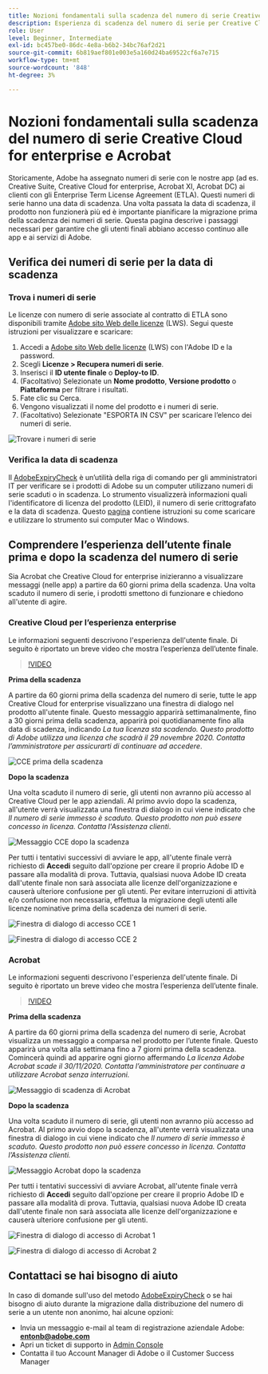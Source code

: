```yaml
---
title: Nozioni fondamentali sulla scadenza del numero di serie Creative Cloud for enterprise e Acrobat
description: Esperienza di scadenza del numero di serie per Creative Cloud for enterprise e Acrobat
role: User
level: Beginner, Intermediate
exl-id: bc457be0-86dc-4e8a-b6b2-34bc76af2d21
source-git-commit: 6b819aef801e003e5a160d24ba69522cf6a7e715
workflow-type: tm+mt
source-wordcount: '848'
ht-degree: 3%

---
```


# Nozioni fondamentali sulla scadenza del numero di serie Creative Cloud for enterprise e Acrobat

Storicamente, Adobe ha assegnato numeri di serie con le nostre app (ad es. Creative Suite, Creative Cloud for enterprise, Acrobat XI, Acrobat DC) ai clienti con gli Enterprise Term License Agreement (ETLA). Questi numeri di serie hanno una data di scadenza. Una volta passata la data di scadenza, il prodotto non funzionerà più ed è importante pianificare la migrazione prima della scadenza dei numeri di serie. Questa pagina descrive i passaggi necessari per garantire che gli utenti finali abbiano accesso continuo alle app e ai servizi di Adobe.

## Verifica dei numeri di serie per la data di scadenza

### Trova i numeri di serie

Le licenze con numero di serie associate al contratto di ETLA sono disponibili tramite [Adobe sito Web delle licenze](https://licensing.adobe.com/) (LWS). Segui queste istruzioni per visualizzare e scaricare:

1. Accedi a [Adobe sito Web delle licenze](https://licensing.adobe.com/) (LWS) con l&#39;Adobe ID e la password.
1. Scegli **Licenze > Recupera numeri di serie**.
1. Inserisci il **ID utente finale** o **Deploy-to ID**.
1. (Facoltativo) Selezionate un **Nome prodotto**, **Versione prodotto** o **Piattaforma** per filtrare i risultati.
1. Fate clic su Cerca.
1. Vengono visualizzati il nome del prodotto e i numeri di serie.
1. (Facoltativo) Selezionate &quot;ESPORTA IN CSV&quot; per scaricare l’elenco dei numeri di serie.

![Trovare i numeri di serie](assets/retrieveserialnumbers.png)

### Verifica la data di scadenza

Il [AdobeExpiryCheck](https://helpx.adobe.com/enterprise/kb/volume-license-expiration-check.html) è un’utilità della riga di comando per gli amministratori IT per verificare se i prodotti di Adobe su un computer utilizzano numeri di serie scaduti o in scadenza. Lo strumento visualizzerà informazioni quali l&#39;identificatore di licenza del prodotto (LEID), il numero di serie crittografato e la data di scadenza. Questo [pagina](https://helpx.adobe.com/enterprise/kb/volume-license-expiration-check.html) contiene istruzioni su come scaricare e utilizzare lo strumento sui computer Mac o Windows.

## Comprendere l’esperienza dell’utente finale prima e dopo la scadenza del numero di serie

Sia Acrobat che Creative Cloud for enterprise inizieranno a visualizzare messaggi (nelle app) a partire da 60 giorni prima della scadenza. Una volta scaduto il numero di serie, i prodotti smettono di funzionare e chiedono all&#39;utente di agire.

### Creative Cloud per l’esperienza enterprise

Le informazioni seguenti descrivono l&#39;esperienza dell&#39;utente finale. Di seguito è riportato un breve video che mostra l’esperienza dell’utente finale.

>[!VIDEO](https://video.tv.adobe.com/v/331746?hidetitle=true)

**Prima della scadenza**

A partire da 60 giorni prima della scadenza del numero di serie, tutte le app Creative Cloud for enterprise visualizzano una finestra di dialogo nel prodotto all&#39;utente finale. Questo messaggio apparirà settimanalmente, fino a 30 giorni prima della scadenza, apparirà poi quotidianamente fino alla data di scadenza, indicando *La tua licenza sta scadendo. Questo prodotto di Adobe utilizza una licenza che scadrà il 29 novembre 2020. Contatta l’amministratore per assicurarti di continuare ad accedere*.

![CCE prima della scadenza](assets/cceexpiring.png)

**Dopo la scadenza**

Una volta scaduto il numero di serie, gli utenti non avranno più accesso al Creative Cloud per le app aziendali. Al primo avvio dopo la scadenza, all&#39;utente verrà visualizzata una finestra di dialogo in cui viene indicato che *Il numero di serie immesso è scaduto. Questo prodotto non può essere concesso in licenza. Contatta l&#39;Assistenza clienti*.

![Messaggio CCE dopo la scadenza](assets/cceafterexpire.png)

Per tutti i tentativi successivi di avviare le app, all&#39;utente finale verrà richiesto di **Accedi** seguito dall&#39;opzione per creare il proprio Adobe ID e passare alla modalità di prova. Tuttavia, qualsiasi nuova Adobe ID creata dall&#39;utente finale non sarà associata alle licenze dell&#39;organizzazione e causerà ulteriore confusione per gli utenti. Per evitare interruzioni di attività e/o confusione non necessaria, effettua la migrazione degli utenti alle licenze nominative prima della scadenza dei numeri di serie.

![Finestra di dialogo di accesso CCE 1](assets/ccesignin1.png)

![Finestra di dialogo di accesso CCE 2](assets/ccesignin2.png)

### Acrobat

Le informazioni seguenti descrivono l&#39;esperienza dell&#39;utente finale. Di seguito è riportato un breve video che mostra l’esperienza dell’utente finale.

>[!VIDEO](https://video.tv.adobe.com/v/331749?hidetitle=true)


**Prima della scadenza**

A partire da 60 giorni prima della scadenza del numero di serie, Acrobat visualizza un messaggio a comparsa nel prodotto per l’utente finale. Questo apparirà una volta alla settimana fino a 7 giorni prima della scadenza. Comincerà quindi ad apparire ogni giorno affermando *La licenza Adobe Acrobat scade il 30/11/2020. Contatta l’amministratore per continuare a utilizzare Acrobat senza interruzioni.*

![Messaggio di scadenza di Acrobat](assets/acrobatexpiring.png)

**Dopo la scadenza**

Una volta scaduto il numero di serie, gli utenti non avranno più accesso ad Acrobat. Al primo avvio dopo la scadenza, all&#39;utente verrà visualizzata una finestra di dialogo in cui viene indicato che *Il numero di serie immesso è scaduto. Questo prodotto non può essere concesso in licenza. Contatta l’Assistenza clienti.*

![Messaggio Acrobat dopo la scadenza](assets/acrobatafterexpire.png)

Per tutti i tentativi successivi di avviare Acrobat, all&#39;utente finale verrà richiesto di **Accedi** seguito dall&#39;opzione per creare il proprio Adobe ID e passare alla modalità di prova. Tuttavia, qualsiasi nuova Adobe ID creata dall&#39;utente finale non sarà associata alle licenze dell&#39;organizzazione e causerà ulteriore confusione per gli utenti.

![Finestra di dialogo di accesso di Acrobat 1](assets/acrobatsignin1.png)

![Finestra di dialogo di accesso di Acrobat 2](assets/acrobatsignin2.png)

## Contattaci se hai bisogno di aiuto

In caso di domande sull&#39;uso del metodo [AdobeExpiryCheck](https://helpx.adobe.com/enterprise/kb/volume-license-expiration-check.html) o se hai bisogno di aiuto durante la migrazione dalla distribuzione del numero di serie a un utente non anonimo, hai alcune opzioni:
* Invia un messaggio e-mail al team di registrazione aziendale Adobe: **entonb@adobe.com**
* Apri un ticket di supporto in [Admin Console](https://adminconsole.adobe.com/support)
* Contatta il tuo Account Manager di Adobe o il Customer Success Manager

